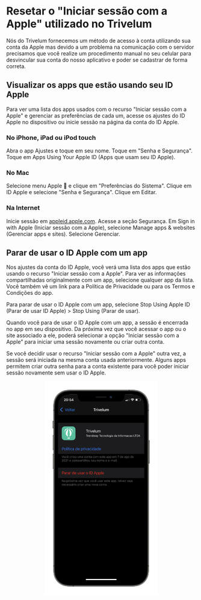 # Resetar o "Iniciar sessão com a Apple" utilizado no Trivelum

Nós do Trivelum fornecemos um método de acesso à conta utilizando sua conta da Apple mas devido a um problema na comunicação com o servidor precisamos que você realize um procedimento manual no seu celular para desvincular sua conta do nosso aplicativo e poder se cadastrar de forma correta.

## Visualizar os apps que estão usando seu ID Apple
Para ver uma lista dos apps usados com o recurso "Iniciar sessão com a Apple" e gerenciar as preferências de cada um, acesse os ajustes do ID Apple no dispositivo ou inicie sessão na página da conta do ID Apple.

### No iPhone, iPad ou iPod touch
Abra o app Ajustes e toque em seu nome.
Toque em "Senha e Segurança".
Toque em Apps Using Your Apple ID (Apps que usam seu ID Apple).

### No Mac
Selecione menu Apple  e clique em "Preferências do Sistema".
Clique em ID Apple e selecione "Senha e Segurança".
Clique em Editar.

### Na Internet
Inicie sessão em [appleid.apple.com](https://appleid.apple.com/).
Acesse a seção Segurança. Em Sign in with Apple (Iniciar sessão com a Apple), selecione Manage apps & websites (Gerenciar apps e sites). 
Selecione Gerenciar.

## Parar de usar o ID Apple com um app
Nos ajustes da conta do ID Apple, você verá uma lista dos apps que estão usando o recurso "Iniciar sessão com a Apple". Para ver as informações compartilhadas originalmente com um app, selecione qualquer app da lista. Você também vê um link para a Política de Privacidade ou para os Termos e Condições do app.

Para parar de usar o ID Apple com um app, selecione Stop Using Apple ID (Parar de usar ID Apple) > Stop Using (Parar de usar).

Quando você para de usar o ID Apple com um app, a sessão é encerrada no app em seu dispositivo. Da próxima vez que você acessar o app ou o site associado a ele, poderá selecionar a opção "Iniciar sessão com a Apple" para iniciar uma sessão novamente ou criar outra conta.

Se você decidir usar o recurso "Iniciar sessão com a Apple" outra vez, a sessão será iniciada na mesma conta usada anteriormente. Alguns apps permitem criar outra senha para a conta existente para você poder iniciar sessão novamente sem usar o ID Apple.

<p align="center">
  <img alt="trivelum logo" src="E49-DFF03-656-A-460-A-8-A9-E-D546-D7971-B10_iphone12prographite_portrait.png" width="300px" />
</p>
